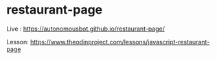 # restaurant-page
Live : https://autonomousbot.github.io/restaurant-page/

Lesson: https://www.theodinproject.com/lessons/javascript-restaurant-page
